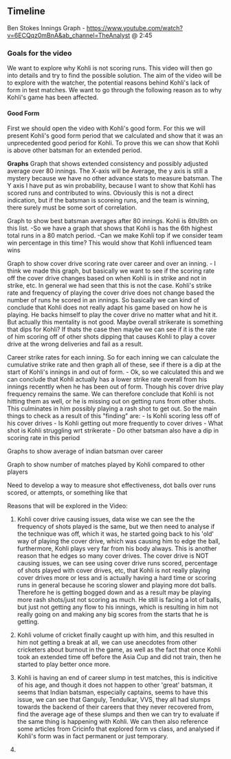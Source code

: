 ## Timeline

Ben Stokes Innings Graph - https://www.youtube.com/watch?v=6ECQqz0mBnA&ab_channel=TheAnalyst @ 2:45

###  Goals for the video

We want to explore why Kohli is not scoring runs. This video will then go into details and try to find the possible solution. The aim of the video will be to explore with the watcher, the potential reasons behind Kohli's lack of form in test matches. We want to go through the following reason as to why Kohli's game has been affected.

#### Good Form
First we should open the video with Kohli's good form. For this we will present Kohli's good form period that we calculated and show that it was an unprecedented good period for Kohli. To prove this we can show that Kohli is above other batsman for an extended period. 

**Graphs**
Graph that shows extended consistency and possibly adjusted average over 80 innings. The X-axis will be Average, the y axis is still a mystery because we have no other advance stats to measure batsman. The Y axis I have put as win probability, because I want to show that Kohli has scored runs and contributed to wins. Obviously this is not a direct indication, but if the batsman is scoreing runs, and the team is winning, there surely must be some sort of correlation.

Graph to show best batsman averages after 80 innings. Kohli is 6th/8th on this list.
    -So we have a graph that shows that Kohli is has the 6th highest total runs in a 80 match period. 
    -Can we make Kohli top if we consider team win percentage in this time? This would show that Kohli influenced team wins

Graph to show cover drive scoring rate over career and over an inning.
    - I think we made this graph, but basically we want to see if the scoring rate off the cover drive changes based on when Kohli is in strike and not in strike, etc. In general we had seen that this is not the case. Kohli's strike rate and frequency of playing the cover drive does not change based the number of runs he scored in an innings. So basically we can kind of conclude that Kohli does not really adapt his game based on how he is playing. He backs himself to play the cover drive no matter what and hit it. But actually this mentality is not good. Maybe overall strikerate is something that dips for Kohli? If thats the case then maybe we can see if it is the rate of him scoring off of other shots dipping that causes Kohli to play a cover drive at the wrong deliveries and fail as a result.

Career strike rates for each inning. So for each inning we can calculate the cumulative strike rate and then graph all of these, see if there is a dip at the start of Kohli's innings in and out of form.
    - Ok, so we calculated this and we can conclude that Kohli actually has a lower strike rate overall from his innings recenttly when he has been out of form. Though his cover drive play frequency remains the same. We can therefore conclude that Kohli is not hitting them as well, or he is missing out on getting runs from other shots. This culminates in him possibly playing a rash shot to get out. So the main things to check as a result of this "finding" are:
        - Is Kohli scoring less off of his cover drives
        - Is Kohli getting out more frequently to cover drives
        - What shot is Kohli struggling wrt strikerate
        - Do other batsman also have a dip in scoring rate in this period

Graphs to show average of indian batsman over career

Graph to show number of matches played by Kohli compared to other players

Need to develop a way to measure shot effectiveness, dot balls over runs scored, or attempts, or something like that



Reasons that will be explored in the Video:
1. Kohli cover drive causing issues, data wise we can see the the frequency of shots played is the same, but we then need to analyse if the technique was off, which it was, he started going back to his 'old' way of playing the cover drive, which was causing him to edge the ball, furthermore, Kohli plays very far from his body always. This is another reason that he edges so many cover drives. The cover drive is NOT causing issues, we can see using cover drive runs scored, percentage of shots played with cover drives, etc, that Kohli is not really playing cover drives more or less and is actually having a hard time or scoring runs in general because he scoring slower and playing more dot balls. Therefore he is getting bogged down and as a result may be playing more rash shots/just not scoring as much. He still is facing a lot of balls, but just not getting any flow to his innings, which is resulting in him not really going on and making any big scores from the starts that he is getting. 

2. Kohli volume of cricket finally caught up with him, and this resulted in him not getting a break at all, we can use anecdotes from other cricketers about burnout in the game, as well as the fact that once Kohli took an extended time off before the Asia Cup and did not train, then he started to play better once more.

3. Kohli is having an end of career slump in test matches, this is indicitive of his age, and though it does not happen to other 'great' batsman, it seems that Indian batsman, especially captains, seems to have this issue, we can see that Ganguly, Tendulkar, VVS, they all had slumps towards the backend of their careers that they never recovered from, find the average age of these slumps and then we can try to evaluate if the same thing is happening with Kohli. We can then also reference some articles from Cricinfo that explored form vs class, and analysed if Kohli's form was in fact permanent or just temporary.

4. 